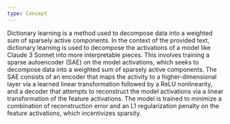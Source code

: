 ```yaml
---
type: Concept
---
```


Dictionary learning is a method used to decompose data into a weighted sum of sparsely active components. In the context of the provided text, dictionary learning is used to decompose the activations of a model like Claude 3 Sonnet into more interpretable pieces. This involves training a sparse autoencoder (SAE) on the model activations, which seeks to decompose data into a weighted sum of sparsely active components. The SAE consists of an encoder that maps the activity to a higher-dimensional layer via a learned linear transformation followed by a ReLU nonlinearity, and a decoder that attempts to reconstruct the model activations via a linear transformation of the feature activations. The model is trained to minimize a combination of reconstruction error and an L1 regularization penalty on the feature activations, which incentivizes sparsity.